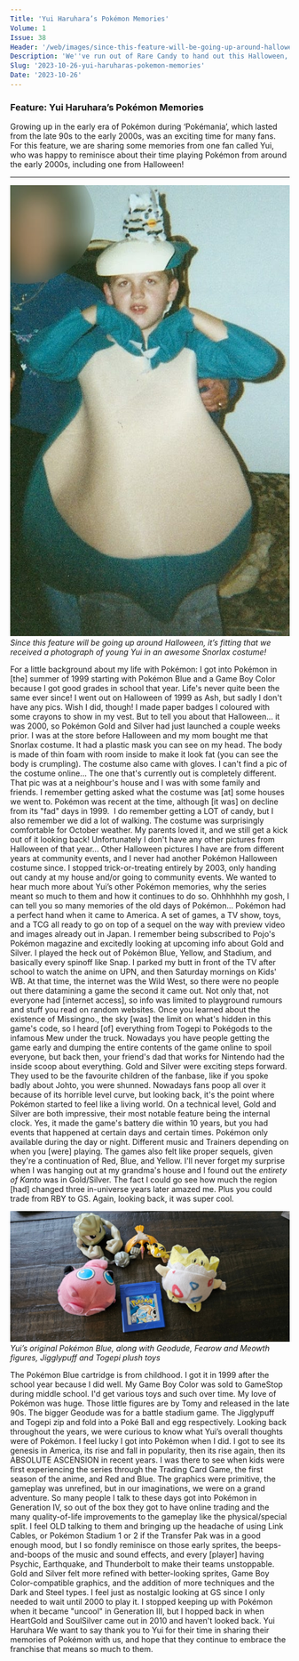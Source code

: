 ```yaml
---
Title: 'Yui Haruhara’s Pokémon Memories'
Volume: 1
Issue: 38
Header: '/web/images/since-this-feature-will-be-going-up-around-halloween-its-fitting-that-we-received-a-photograph-of-yo.png'
Description: 'We''ve run out of Rare Candy to hand out this Halloween, but we do have some great Pokémon memories by Yui Haruhara, Pokémon news, and more of your letters addressed to the Johto Times mailbag!'
Slug: '2023-10-26-yui-haruharas-pokemon-memories'
Date: '2023-10-26'
---
```

### Feature: Yui Haruhara’s Pokémon Memories
Growing up in the early era of Pokémon during ‘Pokémania’, which lasted from the late 90s to the early 2000s, was an exciting time for many fans. For this feature, we are sharing some memories from one fan called Yui, who was happy to reminisce about their time playing Pokémon from around the early 2000s, including one from Halloween!
* * *

[![Since this feature will be going up around Halloween, it’s fitting that we received a photograph of young Yui in an awesome Snorlax costume!](/web/images/since-this-feature-will-be-going-up-around-halloween-its-fitting-that-we-received-a-photograph-of-yo.png)](/web/images/since-this-feature-will-be-going-up-around-halloween-its-fitting-that-we-received-a-photograph-of-yo.png)*Since this feature will be going up around Halloween, it’s fitting that we received a photograph of young Yui in an awesome Snorlax costume!*

For a little background about my life with Pokémon: I got into Pokémon in \[the\] summer of 1999 starting with Pokémon Blue and a Game Boy Color because I got good grades in school that year. Life's never quite been the same ever since! I went out on Halloween of 1999 as Ash, but sadly I don't have any pics. Wish I did, though! I made paper badges I coloured with some crayons to show in my vest.
But to tell you about that Halloween... it was 2000, so Pokémon Gold and Silver had just launched a couple weeks prior. I was at the store before Halloween and my mom bought me that Snorlax costume. It had a plastic mask you can see on my head. The body is made of thin foam with room inside to make it look fat (you can see the body is crumpling). The costume also came with gloves. I can't find a pic of the costume online... The one that's currently out is completely different.
That pic was at a neighbour's house and I was with some family and friends. I remember getting asked what the costume was \[at\] some houses we went to. Pokémon was recent at the time, although \[it was\] on decline from its "fad" days in 1999. 
I do remember getting a LOT of candy, but I also remember we did a lot of walking. The costume was surprisingly comfortable for October weather. My parents loved it, and we still get a kick out of it looking back!
Unfortunately I don't have any other pictures from Halloween of that year... Other Halloween pictures I have are from different years at community events, and I never had another Pokémon Halloween costume since. I stopped trick-or-treating entirely by 2003, only handing out candy at my house and/or going to community events.
We wanted to hear much more about Yui’s other Pokémon memories, why the series meant so much to them and how it continues to do so.
Ohhhhhhh my gosh, I can tell you so many memories of the old days of Pokémon... Pokémon had a perfect hand when it came to America. A set of games, a TV show, toys, and a TCG all ready to go on top of a sequel on the way with preview video and images already out in Japan. I remember being subscribed to Pojo's Pokémon magazine and excitedly looking at upcoming info about Gold and Silver. I played the heck out of Pokémon Blue, Yellow, and Stadium, and basically every spinoff like Snap. I parked my butt in front of the TV after school to watch the anime on UPN, and then Saturday mornings on Kids' WB.
At that time, the internet was the Wild West, so there were no people out there datamining a game the second it came out. Not only that, not everyone had \[internet access\], so info was limited to playground rumours and stuff you read on random websites. Once you learned about the existence of Missingno., the sky \[was\] the limit on what's hidden in this game's code, so I heard \[of\] everything from Togepi to Pokégods to the infamous Mew under the truck. Nowadays you have people getting the game early and dumping the entire contents of the game online to spoil everyone, but back then, your friend's dad that works for Nintendo had the inside scoop about everything.
Gold and Silver were exciting steps forward. They used to be the favourite children of the fanbase, like if you spoke badly about Johto, you were shunned. Nowadays fans poop all over it because of its horrible level curve, but looking back, it's the point where Pokémon started to feel like a living world. On a technical level, Gold and Silver are both impressive, their most notable feature being the internal clock. Yes, it made the game's battery die within 10 years, but you had events that happened at certain days and certain times. Pokémon only available during the day or night. Different music and Trainers depending on when you \[were\] playing.
The games also felt like proper sequels, given they're a continuation of Red, Blue, and Yellow. I'll never forget my surprise when I was hanging out at my grandma's house and I found out the _entirety of Kanto_ was in Gold/Silver. The fact I could go see how much the region \[had\] changed three in-universe years later amazed me. Plus you could trade from RBY to GS. Again, looking back, it was super cool.

[![Yui’s original Pokémon Blue, along with Geodude, Fearow and Meowth figures, Jigglypuff and Togepi plush toys](/web/images/yuis-original-pokemon-blue-along-with-geodude-fearow-and-meowth-figures-jigglypuff-and-togepi-plush-.jpeg)](/web/images/yuis-original-pokemon-blue-along-with-geodude-fearow-and-meowth-figures-jigglypuff-and-togepi-plush-.jpeg)*Yui’s original Pokémon Blue, along with Geodude, Fearow and Meowth figures, Jigglypuff and Togepi plush toys*

The Pokémon Blue cartridge is from childhood. I got it in 1999 after the school year because I did well. My Game Boy Color was sold to GameStop during middle school. I'd get various toys and such over time. My love of Pokémon was huge. Those little figures are by Tomy and released in the late 90s. The bigger Geodude was for a battle stadium game. The Jigglypuff and Togepi zip and fold into a Poké Ball and egg respectively.
Looking back throughout the years, we were curious to know what Yui’s overall thoughts were of Pokémon.
I feel lucky I got into Pokémon when I did. I got to see its genesis in America, its rise and fall in popularity, then its rise again, then its ABSOLUTE ASCENSION in recent years. I was there to see when kids were first experiencing the series through the Trading Card Game, the first season of the anime, and Red and Blue. The graphics were primitive, the gameplay was unrefined, but in our imaginations, we were on a grand adventure.
So many people I talk to these days got into Pokémon in Generation IV, so out of the box they got to have online trading and the many quality-of-life improvements to the gameplay like the physical/special split. I feel OLD talking to them and bringing up the headache of using Link Cables, or Pokémon Stadium 1 or 2 if the Transfer Pak was in a good enough mood, but I so fondly reminisce on those early sprites, the beeps-and-boops of the music and sound effects, and every \[player\] having Psychic, Earthquake, and Thunderbolt to make their teams unstoppable. Gold and Silver felt more refined with better-looking sprites, Game Boy Color-compatible graphics, and the addition of more techniques and the Dark and Steel types. I feel just as nostalgic looking at GS since I only needed to wait until 2000 to play it.
I stopped keeping up with Pokémon when it became "uncool" in Generation III, but I hopped back in when HeartGold and SoulSilver came out in 2010 and haven't looked back.
Yui Haruhara
We want to say thank you to Yui for their time in sharing their memories of Pokémon with us, and hope that they continue to embrace the franchise that means so much to them.